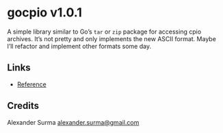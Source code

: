 gocpio v1.0.1
=============

A simple library similar to Go’s `tar` or `zip` package for accessing cpio archives.
It’s not pretty and only implements the new ASCII format. Maybe I’ll refactor and implement
other formats some day.

Links
-----

* [Reference](http://people.freebsd.org/~kientzle/libarchive/man/cpio.5.txt)

Credits
-------
Alexander Surma <alexander.surma@gmail.com>
